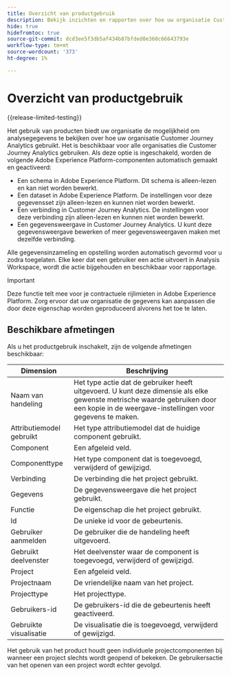 ```yaml
---
title: Overzicht van productgebruik
description: Bekijk inzichten en rapporten over hoe uw organisatie Customer Journey Analytics gebruikt.
hide: true
hidefromtoc: true
source-git-commit: dcd3ee5f3db5af434b87bfded0e360c66643793e
workflow-type: tm+mt
source-wordcount: '373'
ht-degree: 1%

---
```


# Overzicht van productgebruik

{{release-limited-testing}}

Het gebruik van producten biedt uw organisatie de mogelijkheid om analysegegevens te bekijken over hoe uw organisatie Customer Journey Analytics gebruikt. Het is beschikbaar voor alle organisaties die Customer Journey Analytics gebruiken. Als deze optie is ingeschakeld, worden de volgende Adobe Experience Platform-componenten automatisch gemaakt en geactiveerd:

* Een schema in Adobe Experience Platform. Dit schema is alleen-lezen en kan niet worden bewerkt.
* Een dataset in Adobe Experience Platform. De instellingen voor deze gegevensset zijn alleen-lezen en kunnen niet worden bewerkt.
* Een verbinding in Customer Journey Analytics. De instellingen voor deze verbinding zijn alleen-lezen en kunnen niet worden bewerkt.
* Een gegevensweergave in Customer Journey Analytics. U kunt deze gegevensweergave bewerken of meer gegevensweergaven maken met dezelfde verbinding.

Alle gegevensinzameling en opstelling worden automatisch gevormd voor u zodra toegelaten. Elke keer dat een gebruiker een actie uitvoert in Analysis Workspace, wordt die actie bijgehouden en beschikbaar voor rapportage.

>[!IMPORTANT]
>
>Deze functie telt mee voor je contractuele rijlimieten in Adobe Experience Platform. Zorg ervoor dat uw organisatie de gegevens kan aanpassen die door deze eigenschap worden geproduceerd alvorens het toe te laten.

## Beschikbare afmetingen

Als u het productgebruik inschakelt, zijn de volgende afmetingen beschikbaar:

| Dimension | Beschrijving |
| --- | --- |
| Naam van handeling | Het type actie dat de gebruiker heeft uitgevoerd. U kunt deze dimensie als elke gewenste metrische waarde gebruiken door een kopie in de weergave-instellingen voor gegevens te maken. |
| Attributiemodel gebruikt | Het type attributiemodel dat de huidige component gebruikt. |
| Component | Een afgeleid veld. |
| Componenttype | Het type component dat is toegevoegd, verwijderd of gewijzigd. |
| Verbinding | De verbinding die het project gebruikt. |
| Gegevens | De gegevensweergave die het project gebruikt. |
| Functie | De eigenschap die het project gebruikt. |
| Id | De unieke id voor de gebeurtenis. |
| Gebruiker aanmelden | De gebruiker die de handeling heeft uitgevoerd. |
| Gebruikt deelvenster | Het deelvenster waar de component is toegevoegd, verwijderd of gewijzigd. |
| Project | Een afgeleid veld. |
| Projectnaam | De vriendelijke naam van het project. |
| Projecttype | Het projecttype. |
| Gebruikers-id | De gebruikers-id die de gebeurtenis heeft geactiveerd. |
| Gebruikte visualisatie | De visualisatie die is toegevoegd, verwijderd of gewijzigd. |

Het gebruik van het product houdt geen individuele projectcomponenten bij wanneer een project slechts wordt geopend of bekeken. De gebruikersactie van het openen van een project wordt echter gevolgd.
